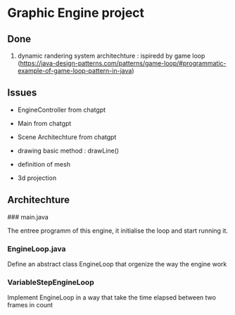 # Graphic Engine project

## Done
1. dynamic randering system architechture : ispiredd by game loop (https://java-design-patterns.com/patterns/game-loop/#programmatic-example-of-game-loop-pattern-in-java)


## Issues
 - EngineController from chatgpt
 - Main from chatgpt
 - Scene Architechture from chatgpt

 - drawing basic method : drawLine()
 - definition of mesh
 - 3d projection



 ## Architechture

 ### main.java

 The entree programm of this engine, it initialise the loop and start running it.

 ### EngineLoop.java

 Define an abstract class EngineLoop that orgenize the way the engine work

 ### VariableStepEngineLoop

 Implement EngineLoop in a way that take the time elapsed between two frames in count
